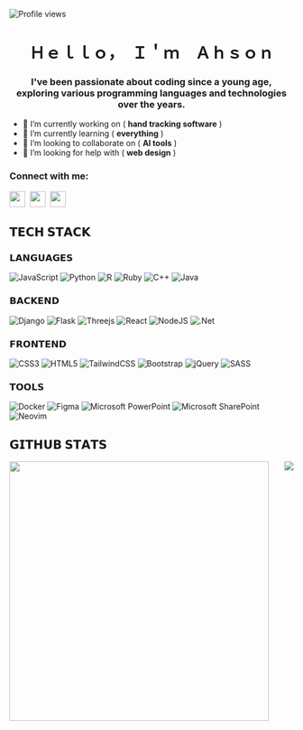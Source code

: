 
![Profile views](https://komarev.com/ghpvc/?username=TheProlifical&label=Profile%20views&color=0e75b6&style=flat)



<h1 align="center">Ｈｅｌｌｏ，　Ｉ＇ｍ　Ａｈｓｏｎ</h1>
<h3 align="center">
I've been passionate about coding since a young age, exploring various programming languages and technologies over the years.
</h3>

- 🔭 I’m currently working on ( **hand tracking software** )
- 🌱 I’m currently learning ( **everything** )
- 👯 I’m looking to collaborate on ( **AI tools** )
- 🤔 I’m looking for help with ( **web design** )

**<h3 align="left">Connect with me:</h3>** 
<p align="left"><a href="https://www.youtube.com/@TheProlifical" target="_blank"><img src="https://img.shields.io/badge/YouTube-FF0000?style=for-the-badge&logo=youtube&logoColor=white" height="28" style="margin-right: 4px"></a> <a href="https://github.com/TheProlifical" target="_blank"><img src="https://img.shields.io/badge/GitHub-100000?style=for-the-badge&logo=github&logoColor=white" height="28" style="margin-right: 4px"></a> <a href="https://twitter.com/Ahson_" target="_blank"><img src="https://img.shields.io/badge/Twitter-000000?style=for-the-badge&logo=X&logoColor=white" height="28" style="margin-right: 4px"></a></p>

## 𝗧𝗘𝗖𝗛 𝗦𝗧𝗔𝗖𝗞

### 𝗟𝗔𝗡𝗚𝗨𝗔𝗚𝗘𝗦
![JavaScript](https://img.shields.io/badge/javascript-%23323330.svg?style=for-the-badge&logo=javascript&logoColor=%23F7DF1E)
![Python](https://img.shields.io/badge/python-3670A0?style=for-the-badge&logo=python&logoColor=ffdd54)
![R](https://img.shields.io/badge/r-%23276DC3.svg?style=for-the-badge&logo=r&logoColor=white)
![Ruby](https://img.shields.io/badge/ruby-%23CC342D.svg?style=for-the-badge&logo=ruby&logoColor=white)
![C++](https://img.shields.io/badge/c++-%2300599C.svg?style=for-the-badge&logo=c%2B%2B&logoColor=white)
![Java](https://img.shields.io/badge/java-%23ED8B00.svg?style=for-the-badge&logo=openjdk&logoColor=white)

### 𝗕𝗔𝗖𝗞𝗘𝗡𝗗
![Django](https://img.shields.io/badge/django-%23092E20.svg?style=for-the-badge&logo=django&logoColor=white)
![Flask](https://img.shields.io/badge/flask-%23000.svg?style=for-the-badge&logo=flask&logoColor=white)
![Threejs](https://img.shields.io/badge/threejs-black?style=for-the-badge&logo=three.js&logoColor=white)
![React](https://img.shields.io/badge/react-%2320232a.svg?style=for-the-badge&logo=react&logoColor=%2361DAFB)
![NodeJS](https://img.shields.io/badge/node.js-6DA55F?style=for-the-badge&logo=node.js&logoColor=white)
![.Net](https://img.shields.io/badge/.NET-5C2D91?style=for-the-badge&logo=.net&logoColor=white)

### 𝗙𝗥𝗢𝗡𝗧𝗘𝗡𝗗
![CSS3](https://img.shields.io/badge/css3-%231572B6.svg?style=for-the-badge&logo=css3&logoColor=white)
![HTML5](https://img.shields.io/badge/html5-%23E34F26.svg?style=for-the-badge&logo=html5&logoColor=white)
![TailwindCSS](https://img.shields.io/badge/tailwindcss-%2338B2AC.svg?style=for-the-badge&logo=tailwind-css&logoColor=white)
![Bootstrap](https://img.shields.io/badge/bootstrap-%238511FA.svg?style=for-the-badge&logo=bootstrap&logoColor=white)
![jQuery](https://img.shields.io/badge/jquery-%230769AD.svg?style=for-the-badge&logo=jquery&logoColor=white)
![SASS](https://img.shields.io/badge/SASS-hotpink.svg?style=for-the-badge&logo=SASS&logoColor=white)

### 𝗧𝗢𝗢𝗟𝗦
![Docker](https://img.shields.io/badge/docker-%230db7ed.svg?style=for-the-badge&logo=docker&logoColor=white)
![Figma](https://img.shields.io/badge/figma-%23F24E1E.svg?style=for-the-badge&logo=figma&logoColor=white)
![Microsoft PowerPoint](https://img.shields.io/badge/Microsoft_PowerPoint-B7472A?style=for-the-badge&logo=microsoft-powerpoint&logoColor=white)
![Microsoft SharePoint ](https://img.shields.io/badge/Microsoft_SharePoint-0078D4?style=for-the-badge&logo=microsoft-sharepoint&logoColor=white)
![Neovim](https://img.shields.io/badge/NeoVim-%2357A143.svg?&style=for-the-badge&logo=neovim&logoColor=white)

## 𝗚𝗜𝗧𝗛𝗨𝗕 𝗦𝗧𝗔𝗧𝗦

<p><img align="center" width="460px" src="https://github-readme-stats.vercel.app/api?username=TheProlifical&show_icons=true&locale=en&theme=transparent"/>
<img align="right" src="https://github-readme-stats.vercel.app/api/top-langs/?username=TheProlifical&theme=transparent&layout=donut"/>
</p>
